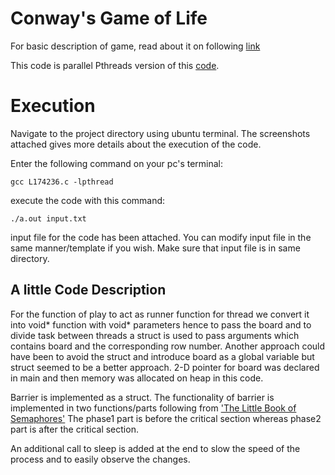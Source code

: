  # Conway's Game of Life
 For basic description of game, read about it on following [link](https://en.wikipedia.org/wiki/Conway%27s_Game_of_Life)
 
 This code is parallel Pthreads version of this [code](https://www.cs.utexas.edu/users/djimenez/utsa/cs1713-3/c/life.txt). 
 
 # Execution
 Navigate to the project directory using ubuntu terminal. The screenshots attached gives more details about the execution of the code.
 
 Enter the following command on your pc's terminal:
 
 `gcc L174236.c -lpthread`
 
 
 execute the code with this command:
 
 `./a.out input.txt`
 
 
input file for the code has been attached. You can modify input file in the same manner/template if you wish. Make sure that input file is in same directory.

## A little Code Description

For the function of play to act as runner function for thread we convert it into void* function with void* parameters
hence to pass the board and to divide task between threads a struct is used to pass arguments which contains board and the 
corresponding row number. Another approach could have been to avoid the struct and introduce board as a global variable but
struct seemed to be a better approach. 2-D pointer for board was declared in main and then memory was allocated on heap in this
code.

Barrier is implemented as a struct.
The functionality of barrier is implemented in two functions/parts following from ['The Little Book of Semaphores'](http://greenteapress.com/semaphores/LittleBookOfSemaphores.pdf) The phase1 part is before the critical
section whereas phase2 part is after the critical section.

An additional call to sleep is added at the end to slow the speed of the process and to easily observe the changes.


